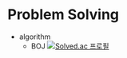 # Problem Solving
* algorithm
  * BOJ
[![Solved.ac
프로필](http://mazassumnida.wtf/api/v2/generate_badge?boj=juju08217)](https://solved.ac/juju08217)